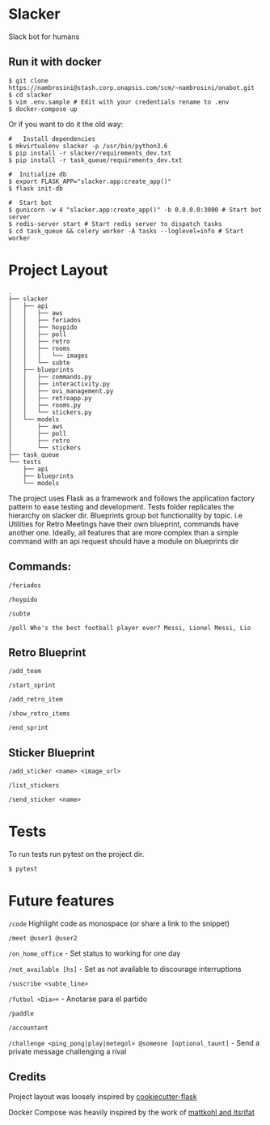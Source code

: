 # Slacker
Slack bot for humans

## Run it with docker
```
$ git clone https://nambrosini@stash.corp.onapsis.com/scm/~nambrosini/onabot.git
$ cd slacker
$ vim .env.sample # Edit with your credentials rename to .env
$ docker-compose up
```
Or if you want to do it the old way:

```
#   Install dependencies
$ mkvirtualenv slacker -p /usr/bin/python3.6
$ pip install -r slacker/requirements_dev.txt
$ pip install -r task_queue/requirements_dev.txt

#  Initialize db
$ export FLASK_APP="slacker.app:create_app()"
$ flask init-db

#  Start bot
$ gunicorn -w 4 "slacker.app:create_app()" -b 0.0.0.0:3000 # Start bot server
$ redis-server start # Start redis server to dispatch tasks
$ cd task_queue && celery worker -A tasks --loglevel=info # Start worker
```

# Project Layout
```
.
├── slacker
│   ├── api
│   │   ├── aws
│   │   ├── feriados
│   │   ├── hoypido
│   │   ├── poll
│   │   ├── retro
│   │   ├── rooms
│   │   │   └── images
│   │   └── subte
│   ├── blueprints
│   │   ├── commands.py
│   │   ├── interactivity.py
│   │   ├── ovi_management.py
│   │   ├── retroapp.py
│   │   ├── rooms.py
│   │   └── stickers.py
│   └── models
│       ├── aws
│       ├── poll
│       ├── retro
│       └── stickers
├── task_queue
└── tests
    ├── api
    ├── blueprints
    └── models
```
The project uses Flask as a framework and follows the application factory pattern to ease testing and development.
Tests folder replicates the hierarchy on slacker dir.
Blueprints group bot functionality by topic. i.e Utilities for Retro Meetings have their own blueprint, commands have another one.
Ideally, all features that are more complex than a simple command with an api request should have a module on blueprints dir

## Commands:
`/feriados`

`/hoypido`

`/subte`

`/poll Who's the best football player ever? Messi, Lionel Messi, Lio`

## Retro Blueprint
`/add_team`

`/start_sprint`

`/add_retro_item`

`/show_retro_items`

`/end_sprint`

## Sticker Blueprint
`/add_sticker <name> <image_url>`

`/list_stickers`

`/send_sticker <name>`

# Tests
To run tests run pytest on the project dir.

`$ pytest`

# Future features
`/code`  Highlight code as monospace (or share a link to the snippet)

`/meet @user1 @user2`

`/on_home_office` - Set status to working for one day

`/not_available [hs]` - Set as not available to discourage interruptions

`/suscribe <subte_line>`

`/futbol <Dia>+` - Anotarse para el partido

`/paddle`

`/accountant`

`/challenge <ping_pong|play|metegol> @someone [optional_taunt]` - Send a private message challenging a rival


## Credits

Project layout was loosely inspired by [cookiecutter-flask](https://github.com/cookiecutter-flask/cookiecutter-flask)

Docker Compose was heavily inspired by the work of [mattkohl and itsrifat](https://github.com/mattkohl/docker-flask-celery-redis)


